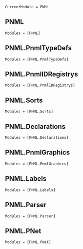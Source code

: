 ```@meta
CurrentModule = PNML
```

## PNML
```@autodocs
Modules = [PNML]
```
## PNML.PnmlTypeDefs
```@autodocs
Modules = [PNML.PnmlTypeDefs]
```
## PNML.PnmlIDRegistrys
```@autodocs
Modules = [PNML.PnmlIDRegistrys]
```
## PNML.Sorts
```@autodocs
Modules = [PNML.Sorts]
```
## PNML.Declarations
```@autodocs
Modules = [PNML.Declarations]
```
## PNML.PnmlGraphics
```@autodocs
Modules = [PNML.PnmlGraphics]
```
## PNML.Labels
```@autodocs
Modules = [PNML.Labels]
```
## PNML.Parser
```@autodocs
Modules = [PNML.Parser]
```
## PNML.PNet
```@autodocs
Modules = [PNML.PNet]
```
